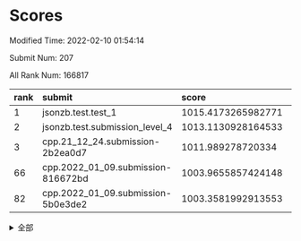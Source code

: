 # Scores

Modified Time: 2022-02-10 01:54:14

Submit Num: 207

All Rank Num: 166817

| rank |               submit               |       score        |       sigma        | pk_num |
| :--- | :--------------------------------- | :----------------- | :----------------- | :----- |
| 1    | jsonzb.test.test_1                 | 1015.4173265982771 | 0.8790292404539459 | 3229   |
| 2    | jsonzb.test.submission_level_4     | 1013.1130928164533 | 0.7992097448800193 | 3221   |
| 3    | cpp.21_12_24.submission-2b2ea0d7   | 1011.989278720334  | 0.8105140122601077 | 3223   |
| 66   | cpp.2022_01_09.submission-816672bd | 1003.9655857424148 | 0.713799192573705  | 3223   |
| 82   | cpp.2022_01_09.submission-5b0e3de2 | 1003.3581992913553 | 0.7103962948597256 | 3219   |


<details>
<summary>全部</summary>

| rank |                 submit                 |       score        |       sigma        | pk_num |
| :--- | :------------------------------------- | :----------------- | :----------------- | :----- |
| 1    | jsonzb.test.test_1                     | 1015.4173265982771 | 0.8790292404539459 | 3229   |
| 2    | jsonzb.test.submission_level_4         | 1013.1130928164533 | 0.7992097448800193 | 3221   |
| 3    | cpp.21_12_24.submission-2b2ea0d7       | 1011.989278720334  | 0.8105140122601077 | 3223   |
| 4    | gobigger.level_3.submission_level_3_0  | 1011.6701159455844 | 0.7784157064483876 | 3219   |
| 5    | gobigger.level_3.submission_level_3_46 | 1011.6574132001357 | 0.7805717352737493 | 3222   |
| 6    | gobigger.level_3.submission_level_3_19 | 1011.5515261155326 | 0.8219330590950495 | 3224   |
| 7    | gobigger.level_3.submission_level_3_42 | 1011.1717188908876 | 0.7779770398828174 | 3220   |
| 8    | gobigger.level_3.submission_level_3_36 | 1011.1259520617298 | 0.7596986971045401 | 3225   |
| 9    | gobigger.level_3.submission_level_3_7  | 1011.0887962766166 | 0.791966496353961  | 3224   |
| 10   | gobigger.level_3.submission_level_3_31 | 1010.8422868021137 | 0.7793916744210058 | 3223   |
| 11   | gobigger.level_3.submission_level_3_12 | 1010.8372853517274 | 0.7650993441510399 | 3226   |
| 12   | gobigger.level_3.submission_level_3_32 | 1010.8209090360039 | 0.7826776326953543 | 3225   |
| 13   | gobigger.level_3.submission_level_3_8  | 1010.810873086055  | 0.7606823469719377 | 3219   |
| 14   | gobigger.level_3.submission_level_3_35 | 1010.7869121563987 | 0.7659042792501828 | 3224   |
| 15   | gobigger.level_3.submission_level_3_30 | 1010.7677358985516 | 0.7669711494356061 | 3225   |
| 16   | gobigger.level_3.submission_level_3_24 | 1010.7672683094165 | 0.7709492533282014 | 3219   |
| 17   | gobigger.level_3.submission_level_3_28 | 1010.6390933081072 | 0.7612845864551889 | 3226   |
| 18   | gobigger.level_3.submission_level_3_37 | 1010.4712009848047 | 0.766327329918876  | 3222   |
| 19   | gobigger.level_3.submission_level_3_26 | 1010.4492855525642 | 0.7636896250780244 | 3225   |
| 20   | gobigger.level_3.submission_level_3_10 | 1010.4218507524446 | 0.7754657075188355 | 3223   |
| 21   | gobigger.level_3.submission_level_3_2  | 1010.4121535708643 | 0.7542068350300246 | 3217   |
| 22   | gobigger.level_3.submission_level_3_41 | 1010.4116096281084 | 0.7533489244729581 | 3225   |
| 23   | gobigger.level_3.submission_level_3_39 | 1010.3887242228121 | 0.7778422506567559 | 3227   |
| 24   | gobigger.level_3.submission_level_3_15 | 1010.3618859663327 | 0.7587704708790637 | 3225   |
| 25   | gobigger.level_3.submission_level_3_20 | 1010.311915091076  | 0.7704146382201603 | 3223   |
| 26   | gobigger.level_3.submission_level_3_22 | 1010.301245053594  | 0.7837866654120558 | 3221   |
| 27   | gobigger.level_3.submission_level_3_43 | 1010.1305297377182 | 0.7538516541126429 | 3230   |
| 28   | gobigger.level_3.submission_level_3_25 | 1010.1254016477682 | 0.7722451893110648 | 3221   |
| 29   | gobigger.level_3.submission_level_3_33 | 1010.1207242918434 | 0.7471094453816791 | 3225   |
| 30   | gobigger.level_3.submission_level_3_45 | 1010.0380474188255 | 0.7349961599874235 | 3224   |
| 31   | gobigger.level_3.submission_level_3_48 | 1009.9130076387779 | 0.7629501665541714 | 3222   |
| 32   | gobigger.level_3.submission_level_3_1  | 1009.9030639637318 | 0.7681328825793998 | 3229   |
| 33   | gobigger.level_3.submission_level_3_5  | 1009.8905791249464 | 0.7630645697066626 | 3225   |
| 34   | gobigger.level_3.submission_level_3_40 | 1009.8713729726891 | 0.7595791706284818 | 3225   |
| 35   | gobigger.level_3.submission_level_3_11 | 1009.8657954855577 | 0.7553249556159941 | 3224   |
| 36   | gobigger.level_3.submission_level_3_34 | 1009.7897559060207 | 0.7647824147344285 | 3222   |
| 37   | gobigger.level_3.submission_level_3_9  | 1009.7607912782073 | 0.7559616679719634 | 3223   |
| 38   | gobigger.level_3.submission_level_3_27 | 1009.6314124575306 | 0.7667248772291368 | 3222   |
| 39   | gobigger.level_3.submission_level_3_13 | 1009.5708706096958 | 0.7404731882390604 | 3221   |
| 40   | gobigger.level_3.submission_level_3_23 | 1009.4647242203299 | 0.746628861901168  | 3221   |
| 41   | gobigger.level_3.submission_level_3_17 | 1009.4541085683227 | 0.7667684296391619 | 3221   |
| 42   | gobigger.level_3.submission_level_3_38 | 1009.3662118644485 | 0.7706416178243435 | 3223   |
| 43   | gobigger.level_3.submission_level_3_29 | 1009.3596960678127 | 0.7583180645704685 | 3225   |
| 44   | gobigger.level_3.submission_level_3_21 | 1009.3487686602895 | 0.7479865703691442 | 3220   |
| 45   | gobigger.level_3.submission_level_3_18 | 1009.074577597974  | 0.7583309357655023 | 3221   |
| 46   | gobigger.level_3.submission_level_3_44 | 1009.024804264254  | 0.7846437053315559 | 3223   |
| 47   | gobigger.level_3.submission_level_3_47 | 1008.9933067975767 | 0.7295822435107269 | 3220   |
| 48   | gobigger.level_3.submission_level_3_6  | 1008.9877538241104 | 0.7563324884810956 | 3221   |
| 49   | gobigger.level_3.submission_level_3_49 | 1008.9586256285787 | 0.74646828741717   | 3227   |
| 50   | gobigger.level_3.submission_level_3_14 | 1008.6126285981106 | 0.756908501778672  | 3226   |
| 51   | gobigger.level_3.submission_level_3_4  | 1008.5987084967303 | 0.7566722065436402 | 3224   |
| 52   | gobigger.level_3.submission_level_3_16 | 1008.49010979865   | 0.7742920002045465 | 3219   |
| 53   | gobigger.level_3.submission_level_3_3  | 1008.4156656763475 | 0.7432724078832743 | 3224   |
| 54   | gobigger.level_1.submission_level_1_17 | 1005.1951943877624 | 0.7317261917494349 | 3226   |
| 55   | gobigger.level_1.submission_level_1_1  | 1004.8908909738299 | 0.7147828890081382 | 3220   |
| 56   | gobigger.level_1.submission_level_1_18 | 1004.8676009405261 | 0.7387120398426406 | 3222   |
| 57   | gobigger.level_1.submission_level_1_26 | 1004.859316452052  | 0.7100650567317233 | 3228   |
| 58   | gobigger.level_1.submission_level_1_48 | 1004.569383621297  | 0.7190064536272136 | 3222   |
| 59   | gobigger.level_1.submission_level_1_31 | 1004.5405430125323 | 0.7237594551233051 | 3227   |
| 60   | gobigger.level_1.submission_level_1_8  | 1004.5380384575926 | 0.7281407713899662 | 3220   |
| 61   | gobigger.level_1.submission_level_1_41 | 1004.503761958545  | 0.7137124753046956 | 3223   |
| 62   | gobigger.level_1.submission_level_1_33 | 1004.4975404995076 | 0.7249211729943905 | 3226   |
| 63   | gobigger.level_1.submission_level_1_19 | 1004.4672043996854 | 0.7260241338198901 | 3222   |
| 64   | gobigger.level_1.submission_level_1_28 | 1004.0962641495659 | 0.721808320830951  | 3229   |
| 65   | gobigger.level_1.submission_level_1_7  | 1003.9736818419444 | 0.7090918209974355 | 3224   |
| 66   | cpp.2022_01_09.submission-816672bd     | 1003.9655857424148 | 0.713799192573705  | 3223   |
| 67   | gobigger.level_1.submission_level_1_38 | 1003.9620625895908 | 0.7194576896563772 | 3223   |
| 68   | gobigger.level_1.submission_level_1_10 | 1003.9120959712866 | 0.7220078684223807 | 3224   |
| 69   | gobigger.level_1.submission_level_1_6  | 1003.8787858272765 | 0.7233643186146274 | 3223   |
| 70   | gobigger.level_1.submission_level_1_21 | 1003.8252563614456 | 0.7128691918463597 | 3227   |
| 71   | gobigger.level_1.submission_level_1_49 | 1003.7407277187269 | 0.7185931835571064 | 3226   |
| 72   | gobigger.level_1.submission_level_1_43 | 1003.720074747785  | 0.721579010423741  | 3223   |
| 73   | gobigger.level_1.submission_level_1_46 | 1003.7008654224372 | 0.7208692303212071 | 3227   |
| 74   | gobigger.level_1.submission_level_1_44 | 1003.6354829875236 | 0.7277498603434026 | 3226   |
| 75   | gobigger.level_1.submission_level_1_5  | 1003.5766865077284 | 0.7258878186837442 | 3220   |
| 76   | gobigger.level_1.submission_level_1_3  | 1003.5643716823358 | 0.7151045465765682 | 3227   |
| 77   | gobigger.level_1.submission_level_1_12 | 1003.5510016755471 | 0.7205735700843386 | 3222   |
| 78   | gobigger.level_1.submission_level_1_20 | 1003.5020870897845 | 0.7155349599089457 | 3227   |
| 79   | gobigger.level_1.submission_level_1_13 | 1003.4710298583802 | 0.7052507922928408 | 3225   |
| 80   | gobigger.level_1.submission_level_1_30 | 1003.4445696340097 | 0.7153550433463194 | 3227   |
| 81   | gobigger.level_1.submission_level_1_4  | 1003.3971880152201 | 0.718915796236488  | 3220   |
| 82   | cpp.2022_01_09.submission-5b0e3de2     | 1003.3581992913553 | 0.7103962948597256 | 3219   |
| 83   | gobigger.level_1.submission_level_1_40 | 1003.2570810943446 | 0.723053897359991  | 3221   |
| 84   | gobigger.level_1.submission_level_1_34 | 1003.1913310948528 | 0.716381420044477  | 3220   |
| 85   | gobigger.level_1.submission_level_1_32 | 1003.10493575967   | 0.7051067579245961 | 3223   |
| 86   | gobigger.level_1.submission_level_1_29 | 1003.0872057787104 | 0.7212383567293532 | 3222   |
| 87   | gobigger.level_1.submission_level_1_39 | 1003.0824336496744 | 0.7175270949570811 | 3226   |
| 88   | gobigger.level_1.submission_level_1_2  | 1003.0736992010268 | 0.7119928465127003 | 3226   |
| 89   | gobigger.level_1.submission_level_1_23 | 1003.0704266097075 | 0.7185879981002803 | 3228   |
| 90   | gobigger.level_1.submission_level_1_15 | 1002.9930096139601 | 0.7194851372660259 | 3223   |
| 91   | gobigger.level_1.submission_level_1_35 | 1002.9696059192925 | 0.7229937968712123 | 3225   |
| 92   | gobigger.level_1.submission_level_1_36 | 1002.9299908102977 | 0.7073647695561535 | 3227   |
| 93   | gobigger.level_1.submission_level_1_24 | 1002.8094736382014 | 0.7157773003987403 | 3225   |
| 94   | gobigger.level_1.submission_level_1_14 | 1002.6972953318655 | 0.7101899435841112 | 3221   |
| 95   | gobigger.level_1.submission_level_1_16 | 1002.6572304230342 | 0.7038859121501784 | 3224   |
| 96   | gobigger.level_1.submission_level_1_37 | 1002.5091474301626 | 0.7087959874159804 | 3218   |
| 97   | gobigger.level_1.submission_level_1_11 | 1002.4834293696156 | 0.7159288854338178 | 3225   |
| 98   | gobigger.level_1.submission_level_1_25 | 1002.4548878293001 | 0.7099621163145475 | 3225   |
| 99   | gobigger.level_1.submission_level_1_9  | 1002.2289222684533 | 0.7073582719201492 | 3229   |
| 100  | gobigger.level_1.submission_level_1_0  | 1002.2276912282235 | 0.7170250607231661 | 3227   |
| 101  | gobigger.level_1.submission_level_1_27 | 1001.8736872554068 | 0.7146862478462398 | 3222   |
| 102  | gobigger.level_1.submission_level_1_45 | 1001.7938781552874 | 0.7086270719481559 | 3227   |
| 103  | gobigger.level_1.submission_level_1_47 | 1001.7782271676708 | 0.7198511067399206 | 3221   |
| 104  | gobigger.level_1.submission_level_1_22 | 1001.5453817340127 | 0.721148573178406  | 3225   |
| 105  | gobigger.level_1.submission_level_1_42 | 1001.4754045405699 | 0.7111933967868873 | 3224   |
| 106  | gobigger.random.submission_random_41   | 997.17743783741    | 0.7076235538542822 | 3223   |
| 107  | gobigger.random.submission_random_31   | 997.1197255341856  | 0.7167403124423355 | 3220   |
| 108  | gobigger.random.submission_random_11   | 997.0897789716956  | 0.7160675862477844 | 3217   |
| 109  | gobigger.random.submission_random_27   | 997.0255817183436  | 0.7105304682663026 | 3223   |
| 110  | gobigger.random.submission_random_29   | 996.9585572059924  | 0.7135719306128222 | 3220   |
| 111  | gobigger.random.submission_random_42   | 996.9247308994721  | 0.6993376678776345 | 3226   |
| 112  | gobigger.random.submission_random_21   | 996.4696988076544  | 0.7127757827077794 | 3229   |
| 113  | gobigger.random.submission_random_0    | 996.3439526019058  | 0.7138563466040526 | 3226   |
| 114  | gobigger.random.submission_random_43   | 996.2358540418153  | 0.7013721842569124 | 3226   |
| 115  | gobigger.random.submission_random_5    | 996.2152735850743  | 0.6999927263342612 | 3228   |
| 116  | gobigger.random.submission_random_49   | 996.2070945635484  | 0.7189837985880433 | 3218   |
| 117  | gobigger.random.submission_random_32   | 996.1796208567795  | 0.7048341298528158 | 3228   |
| 118  | gobigger.random.submission_random_35   | 996.1369410960435  | 0.7183643318709289 | 3222   |
| 119  | gobigger.random.submission_random_8    | 996.1298654885019  | 0.7285916333552968 | 3224   |
| 120  | gobigger.random.submission_random_33   | 996.1067042480574  | 0.7070637024101445 | 3224   |
| 121  | gobigger.random.submission_random_37   | 996.0599598345791  | 0.710967557588003  | 3226   |
| 122  | gobigger.random.submission_random_16   | 996.0104075704229  | 0.7007245891823699 | 3221   |
| 123  | gobigger.random.submission_random_30   | 995.9865669579418  | 0.7016830565956368 | 3225   |
| 124  | gobigger.random.submission_random_14   | 995.9849567392974  | 0.7080013455745526 | 3219   |
| 125  | gobigger.random.submission_random_34   | 995.9844087773376  | 0.7085121589886227 | 3224   |
| 126  | gobigger.random.submission_random_39   | 995.9813715591614  | 0.7077650621774391 | 3226   |
| 127  | gobigger.random.submission_random_7    | 995.9726694871534  | 0.7167153617890734 | 3223   |
| 128  | gobigger.random.submission_random_4    | 995.9404209860886  | 0.7029082716170908 | 3228   |
| 129  | gobigger.random.submission_random_48   | 995.9100378117745  | 0.7150014538975941 | 3221   |
| 130  | gobigger.random.submission_random_26   | 995.8881131189103  | 0.7180436306390353 | 3227   |
| 131  | gobigger.random.submission_random_24   | 995.8199130866382  | 0.7099130674688502 | 3219   |
| 132  | gobigger.random.submission_random_1    | 995.8029476763372  | 0.7166237603962652 | 3219   |
| 133  | gobigger.random.submission_random_12   | 995.7750105167678  | 0.7160699161856923 | 3222   |
| 134  | gobigger.random.submission_random_28   | 995.7203458297062  | 0.7165370583927034 | 3220   |
| 135  | gobigger.random.submission_random_6    | 995.6779511996998  | 0.7321911569561054 | 3215   |
| 136  | gobigger.random.submission_random_38   | 995.6102509766062  | 0.7034718320456383 | 3225   |
| 137  | gobigger.random.submission_random_36   | 995.5812332351042  | 0.70357585346716   | 3223   |
| 138  | gobigger.random.submission_random_47   | 995.5461628112189  | 0.7203681920607052 | 3220   |
| 139  | gobigger.random.submission_random_25   | 995.5057798389781  | 0.7245430165880242 | 3224   |
| 140  | gobigger.random.submission_random_45   | 995.4781806619602  | 0.7125015376171218 | 3220   |
| 141  | gobigger.random.submission_random_40   | 995.473701866073   | 0.7255302574428315 | 3224   |
| 142  | gobigger.random.submission_random_17   | 995.3921019708391  | 0.7052536243162989 | 3225   |
| 143  | gobigger.random.submission_random_18   | 995.2807289276041  | 0.7116789613210456 | 3219   |
| 144  | gobigger.random.submission_random_44   | 995.2739627386691  | 0.7196272883367287 | 3222   |
| 145  | gobigger.random.submission_random_15   | 995.2187314296469  | 0.7058561895096926 | 3227   |
| 146  | gobigger.random.submission_random_19   | 995.2015426600105  | 0.7165470806207769 | 3230   |
| 147  | gobigger.random.submission_random_3    | 995.2000365981944  | 0.7192111752284399 | 3224   |
| 148  | gobigger.random.submission_random_46   | 995.1646451587774  | 0.7112346200071912 | 3227   |
| 149  | gobigger.random.submission_random_23   | 995.1459570471388  | 0.7206043128112528 | 3227   |
| 150  | gobigger.random.submission_random_2    | 995.0494141120863  | 0.716850506224993  | 3224   |
| 151  | gobigger.random.submission_random_10   | 995.0361278162576  | 0.7062965564607536 | 3221   |
| 152  | gobigger.random.submission_random_13   | 994.9929283160283  | 0.7103972706227847 | 3222   |
| 153  | gobigger.random.submission_random_20   | 994.9670681974599  | 0.7149176908803121 | 3220   |
| 154  | gobigger.random.submission_random_9    | 994.9532508723771  | 0.734411841438151  | 3227   |
| 155  | gobigger.random.submission_random_22   | 994.8742627395245  | 0.6984706940324888 | 3221   |
| 156  | gobigger.level_2.submission_level_2_15 | 993.6954479602178  | 0.7307546185971356 | 3224   |
| 157  | gobigger.level_2.submission_level_2_40 | 993.4699443417085  | 0.723338753334955  | 3229   |
| 158  | gobigger.level_2.submission_level_2_44 | 993.4364421434938  | 0.7598429504627089 | 3228   |
| 159  | gobigger.level_2.submission_level_2_0  | 993.0520134300893  | 0.7220726118139936 | 3223   |
| 160  | gobigger.level_2.submission_level_2_37 | 993.0206349554152  | 0.7390244933298107 | 3225   |
| 161  | gobigger.level_2.submission_level_2_12 | 992.879579492288   | 0.7432777565673733 | 3224   |
| 162  | gobigger.level_2.submission_level_2_42 | 992.8784729410618  | 0.7440241962432443 | 3222   |
| 163  | gobigger.level_2.submission_level_2_48 | 992.8420830252396  | 0.7624846117439542 | 3224   |
| 164  | gobigger.level_2.submission_level_2_13 | 992.8097363824417  | 0.748191211916477  | 3224   |
| 165  | gobigger.level_2.submission_level_2_35 | 992.5818325499916  | 0.7437213339525258 | 3224   |
| 166  | gobigger.level_2.submission_level_2_22 | 992.5463250720771  | 0.7308941069111656 | 3225   |
| 167  | gobigger.level_2.submission_level_2_45 | 992.5029031669558  | 0.7512404746821736 | 3221   |
| 168  | gobigger.level_2.submission_level_2_25 | 992.351134775618   | 0.7422742455625722 | 3220   |
| 169  | gobigger.level_2.submission_level_2_5  | 992.3343147537656  | 0.750725015888577  | 3227   |
| 170  | gobigger.level_2.submission_level_2_30 | 992.2641095678795  | 0.7419856518644065 | 3222   |
| 171  | gobigger.level_2.submission_level_2_21 | 992.240453390768   | 0.7709081329504618 | 3221   |
| 172  | gobigger.level_2.submission_level_2_43 | 992.2239476775981  | 0.7530287343231234 | 3220   |
| 173  | gobigger.level_2.submission_level_2_7  | 992.1795760050458  | 0.740018991726199  | 3225   |
| 174  | gobigger.level_2.submission_level_2_32 | 992.1741699859615  | 0.7499494786453691 | 3227   |
| 175  | gobigger.level_2.submission_level_2_41 | 992.1489686356076  | 0.7616385247760925 | 3225   |
| 176  | gobigger.level_2.submission_level_2_6  | 992.1261331549949  | 0.7583894826759058 | 3224   |
| 177  | gobigger.level_2.submission_level_2_11 | 992.1043655362448  | 0.7444947865195536 | 3219   |
| 178  | gobigger.level_2.submission_level_2_31 | 992.0596493634337  | 0.7348477370982921 | 3225   |
| 179  | gobigger.level_2.submission_level_2_9  | 992.0196409401447  | 0.735642332204422  | 3223   |
| 180  | gobigger.level_2.submission_level_2_14 | 992.0183930526961  | 0.7428833373060962 | 3220   |
| 181  | gobigger.level_2.submission_level_2_4  | 991.959273266153   | 0.746183580334441  | 3227   |
| 182  | gobigger.level_2.submission_level_2_19 | 991.8458605937979  | 0.7479144998197225 | 3223   |
| 183  | gobigger.level_2.submission_level_2_27 | 991.8306459272322  | 0.7608347484521172 | 3222   |
| 184  | gobigger.level_2.submission_level_2_46 | 991.7995557533003  | 0.7412092778733315 | 3226   |
| 185  | gobigger.level_2.submission_level_2_26 | 991.7547507690284  | 0.7341071704435229 | 3219   |
| 186  | gobigger.level_2.submission_level_2_36 | 991.6995044022044  | 0.7402373839739018 | 3227   |
| 187  | gobigger.level_2.submission_level_2_38 | 991.6796809066841  | 0.750732383923399  | 3226   |
| 188  | gobigger.level_2.submission_level_2_47 | 991.6332801773345  | 0.7371649730452248 | 3221   |
| 189  | gobigger.level_2.submission_level_2_49 | 991.589723098635   | 0.7655718891830949 | 3224   |
| 190  | gobigger.level_2.submission_level_2_34 | 991.5281872028262  | 0.7418825714269975 | 3223   |
| 191  | gobigger.level_2.submission_level_2_2  | 991.5055185006353  | 0.7471059858145496 | 3229   |
| 192  | gobigger.level_2.submission_level_2_1  | 991.4693801887748  | 0.7541577681404    | 3224   |
| 193  | gobigger.level_2.submission_level_2_29 | 991.3602902737182  | 0.7520971451353606 | 3223   |
| 194  | gobigger.level_2.submission_level_2_18 | 991.3104866866388  | 0.7530457931936704 | 3224   |
| 195  | gobigger.level_2.submission_level_2_17 | 991.2976692649651  | 0.7405553050198315 | 3217   |
| 196  | gobigger.level_2.submission_level_2_20 | 991.2059347629873  | 0.7562040459379978 | 3224   |
| 197  | gobigger.level_2.submission_level_2_28 | 991.1934428585989  | 0.7694060232348743 | 3220   |
| 198  | gobigger.level_2.submission_level_2_39 | 991.1163043224549  | 0.7465341975399102 | 3226   |
| 199  | gobigger.level_2.submission_level_2_24 | 990.9883094556895  | 0.7643788026622454 | 3220   |
| 200  | gobigger.level_2.submission_level_2_3  | 990.7218731425527  | 0.7676980071612872 | 3219   |
| 201  | gobigger.level_2.submission_level_2_10 | 990.70189061926    | 0.7745896021649968 | 3223   |
| 202  | gobigger.level_2.submission_level_2_8  | 990.602427952536   | 0.7842694801971678 | 3224   |
| 203  | gobigger.level_2.submission_level_2_33 | 990.50752984768    | 0.7501809163616061 | 3229   |
| 204  | gobigger.level_2.submission_level_2_23 | 990.3149228724947  | 0.7624070462071302 | 3225   |
| 205  | gobigger.level_2.submission_level_2_16 | 989.8964315429774  | 0.7569521885636369 | 3224   |
| 206  | gobigger.none.submission_none_1        | 979.73621147795    | 1.1968125096234872 | 3226   |
| 207  | gobigger.none.submission_none_0        | 977.7475349578011  | 1.2263778162971215 | 3222   |

</details>